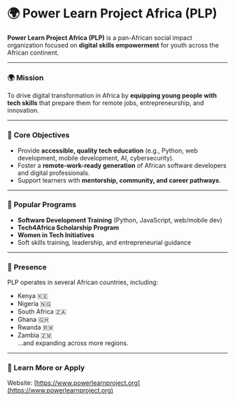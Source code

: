 # 🌍 Power Learn Project Africa (PLP)

**Power Learn Project Africa (PLP)** is a pan-African social impact organization focused on **digital skills empowerment** for youth across the African continent.

---

### 🌍 **Mission**

To drive digital transformation in Africa by **equipping young people with tech skills** that prepare them for remote jobs, entrepreneurship, and innovation.

---

### 🎯 **Core Objectives**

* Provide **accessible, quality tech education** (e.g., Python, web development, mobile development, AI, cybersecurity).
* Foster a **remote-work-ready generation** of African software developers and digital professionals.
* Support learners with **mentorship, community, and career pathways**.

---

### 🧠 **Popular Programs**

* **Software Development Training** (Python, JavaScript, web/mobile dev)
* **Tech4Africa Scholarship Program**
* **Women in Tech Initiatives**
* Soft skills training, leadership, and entrepreneurial guidance

---

### 📍 **Presence**

PLP operates in several African countries, including:

* Kenya 🇰🇪  
* Nigeria 🇳🇬  
* South Africa 🇿🇦  
* Ghana 🇬🇭  
* Rwanda 🇷🇼  
* Zambia 🇿🇲  
  ...and expanding across more regions.

---

### 🔗 Learn More or Apply

Website: [https://www.powerlearnproject.org](https://www.powerlearnproject.org)
